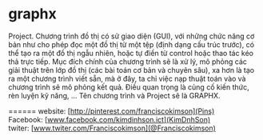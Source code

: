 graphx
======

  Project. Chương trình đồ thị có sử giao diện (GUI), với những chức năng cơ bản như cho phép đọc một đồ thị từ một tệp (định dạng cấu trúc trước), có thể tạo ra một đồ thị ngẫu nhiên, hoặc tự điền từ control hoặc thao tác kéo thả trực tiếp. Mục đích chính của chương trình sẽ là xử lý, mô phỏng các giải thuật trên lớp đồ thị (các bài toán cơ bản và chuyên sâu), xa hơn là tạo ra một chương trình viết sẵn, mà ở đây, ta chỉ việc nạp thuật toán vào và chương trình sẽ mô phỏng kết quả. Điều quan trọng là củng cố kiến thức, rèn luyện kỹ năng, ... Tên chương trình và Project sẽ là GRAPHX.
  
======
website: [http://pinterest.com/franciscokimson](Pins) <br />
Facebook: [www.facebook.com/kimdinhson.ict](KimDnhSon) <br />
twiter: [www.twiter.com/Franciscokimson](@Franciscokimson)
